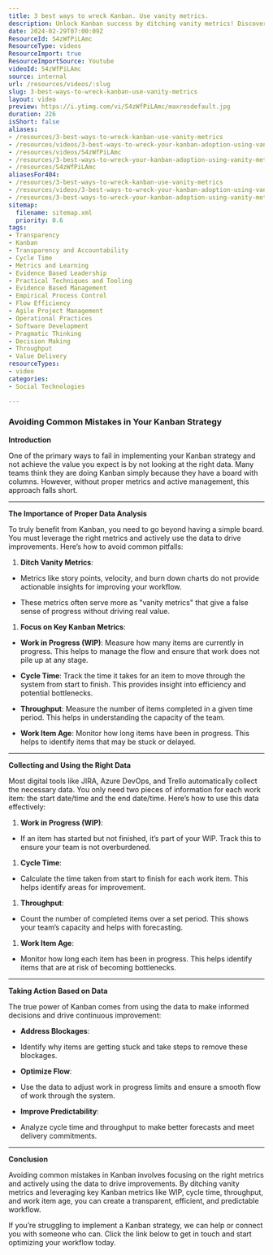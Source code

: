 ```yaml
---
title: 3 best ways to wreck Kanban. Use vanity metrics.
description: Unlock Kanban success by ditching vanity metrics! Discover actionable insights to enhance your workflow and drive continuous improvement. Watch now!
date: 2024-02-29T07:00:09Z
ResourceId: S4zWfPiLAmc
ResourceType: videos
ResourceImport: true
ResourceImportSource: Youtube
videoId: S4zWfPiLAmc
source: internal
url: /resources/videos/:slug
slug: 3-best-ways-to-wreck-kanban-use-vanity-metrics
layout: video
preview: https://i.ytimg.com/vi/S4zWfPiLAmc/maxresdefault.jpg
duration: 226
isShort: false
aliases:
- /resources/3-best-ways-to-wreck-kanban-use-vanity-metrics
- /resources/videos/3-best-ways-to-wreck-your-kanban-adoption-using-vanity-metrics-
- /resources/videos/S4zWfPiLAmc
- /resources/3-best-ways-to-wreck-your-kanban-adoption-using-vanity-metrics-
- /resources/S4zWfPiLAmc
aliasesFor404:
- /resources/3-best-ways-to-wreck-kanban-use-vanity-metrics
- /resources/videos/3-best-ways-to-wreck-your-kanban-adoption-using-vanity-metrics-
- /resources/3-best-ways-to-wreck-your-kanban-adoption-using-vanity-metrics-
sitemap:
  filename: sitemap.xml
  priority: 0.6
tags:
- Transparency
- Kanban
- Transparency and Accountability
- Cycle Time
- Metrics and Learning
- Evidence Based Leadership
- Practical Techniques and Tooling
- Evidence Based Management
- Empirical Process Control
- Flow Efficiency
- Agile Project Management
- Operational Practices
- Software Development
- Pragmatic Thinking
- Decision Making
- Throughput
- Value Delivery
resourceTypes:
- video
categories:
- Social Technologies

---
```

### Avoiding Common Mistakes in Your Kanban Strategy

**Introduction**

One of the primary ways to fail in implementing your Kanban strategy and not achieve the value you expect is by not looking at the right data. Many teams think they are doing Kanban simply because they have a board with columns. However, without proper metrics and active management, this approach falls short.



* * *

**The Importance of Proper Data Analysis**

To truly benefit from Kanban, you need to go beyond having a simple board. You must leverage the right metrics and actively use the data to drive improvements. Here’s how to avoid common pitfalls:

1. **Ditch Vanity Metrics**:

- Metrics like story points, velocity, and burn down charts do not provide actionable insights for improving your workflow.

- These metrics often serve more as "vanity metrics" that give a false sense of progress without driving real value.

1. **Focus on Key Kanban Metrics**:

- **Work in Progress (WIP)**: Measure how many items are currently in progress. This helps to manage the flow and ensure that work does not pile up at any stage.

- **Cycle Time**: Track the time it takes for an item to move through the system from start to finish. This provides insight into efficiency and potential bottlenecks.

- **Throughput**: Measure the number of items completed in a given time period. This helps in understanding the capacity of the team.

- **Work Item Age**: Monitor how long items have been in progress. This helps to identify items that may be stuck or delayed.

* * *

**Collecting and Using the Right Data**

Most digital tools like JIRA, Azure DevOps, and Trello automatically collect the necessary data. You only need two pieces of information for each work item: the start date/time and the end date/time. Here’s how to use this data effectively:

1. **Work in Progress (WIP)**:

- If an item has started but not finished, it’s part of your WIP. Track this to ensure your team is not overburdened.

1. **Cycle Time**:

- Calculate the time taken from start to finish for each work item. This helps identify areas for improvement.

1. **Throughput**:

- Count the number of completed items over a set period. This shows your team’s capacity and helps with forecasting.

1. **Work Item Age**:

- Monitor how long each item has been in progress. This helps identify items that are at risk of becoming bottlenecks.

* * *

**Taking Action Based on Data**

The true power of Kanban comes from using the data to make informed decisions and drive continuous improvement:

- **Address Blockages**:

- Identify why items are getting stuck and take steps to remove these blockages.

- **Optimize Flow**:

- Use the data to adjust work in progress limits and ensure a smooth flow of work through the system.

- **Improve Predictability**:

- Analyze cycle time and throughput to make better forecasts and meet delivery commitments.

* * *

**Conclusion**

Avoiding common mistakes in Kanban involves focusing on the right metrics and actively using the data to drive improvements. By ditching vanity metrics and leveraging key Kanban metrics like WIP, cycle time, throughput, and work item age, you can create a transparent, efficient, and predictable workflow.

If you’re struggling to implement a Kanban strategy, we can help or connect you with someone who can. Click the link below to get in touch and start optimizing your workflow today.
